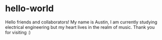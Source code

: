 # hello-world
Hello friends and collaborators! My name is Austin, I am currently studying electrical engineering but my heart lives in the realm of music. Thank you for visiting :)
